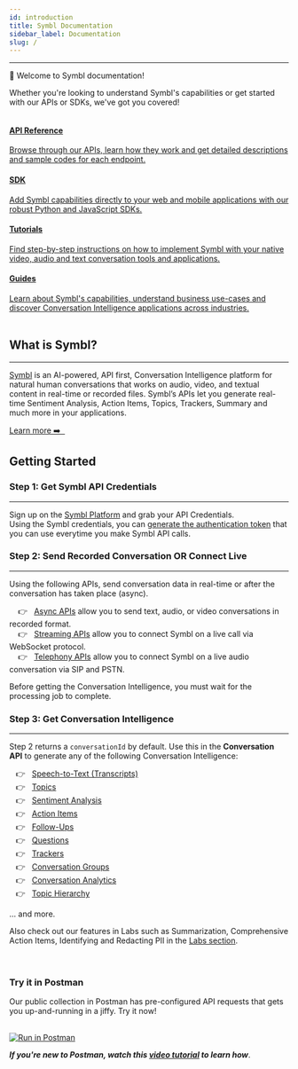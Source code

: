 ```yaml
---
id: introduction
title: Symbl Documentation
sidebar_label: Documentation
slug: /
---
```

---

👋 Welcome to Symbl documentation! 

Whether you're looking to understand Symbl's capabilities or get started with 
our APIs or SDKs, we've got you covered!

<div class="row">
  <div class="column">
    <div class="card"><a href="/docs/api-reference/getting-started"><h4>API Reference</h4>Browse through our APIs, learn how they work and get detailed descriptions and sample codes for each endpoint.</a></div>
  </div>
  <div class="column">
    <div class="card"><a href="/docs/sdk-intro"><h4>SDK</h4>Add Symbl capabilities directly to your web and mobile applications with our robust Python and JavaScript SDKs. </a>
  </div>
  </div>
  <div class="column">
    <div class="card"><a href="/docs/tutorials"><h4>Tutorials</h4>Find step-by-step instructions on how to implement Symbl with your native video, audio and text conversation tools and applications. </a></div>
  </div>
  <div class="column">
    <div class="card"><a href="/guides"><h4>Guides</h4>Learn about Symbl's capabilities, understand business use-cases and discover Conversation Intelligence applications across industries.</a></div>
  </div>
</div>
<br/>

## What is Symbl?
---

[Symbl](https://symbl.ai/) is an AI-powered, API first, Conversation Intelligence platform for natural human conversations that works on audio, video, and textual content in real-time or recorded files. Symbl’s APIs let you generate real-time Sentiment Analysis, Action Items, Topics, Trackers, Summary and much more in your applications.

<div><a href="/docs/what-is-symbl">Learn more ➡️ &nbsp;</a></div>

## Getting Started 
### Step 1: Get Symbl API Credentials
---

Sign up on the [Symbl Platform](https://platform.symbl.ai/#/login) and grab your API Credentials. <br/>
Using the Symbl credentials, you can [generate the authentication token](/docs/developer-tools/authentication) that you can use everytime you make Symbl API calls. 
&nbsp;

### Step 2: Send Recorded Conversation OR Connect Live
---

Using the following APIs, send conversation data in real-time or after the conversation has taken place (async). 

&nbsp; &nbsp; 👉 &nbsp; [Async APIs](/docs/async-api/introduction) allow you to send text, audio, or video conversations in recorded format. <br/>
&nbsp; &nbsp; 👉 &nbsp; [Streaming APIs](/docs/streamingapi/introduction) allow you to connect Symbl on a live call via WebSocket protocol.<br/>
&nbsp; &nbsp; 👉 &nbsp; [Telephony APIs](/docs/telephony/introduction) allow you to connect Symbl on a live audio conversation via SIP and PSTN.<br/>


Before getting the Conversation Intelligence, you must wait for the processing job to complete. 


### Step 3: Get Conversation Intelligence
---

Step 2 returns a `conversationId` by default. Use this in the **Conversation API** to generate any of the following Conversation Intelligence:

&nbsp; &nbsp;👉 &nbsp; [Speech-to-Text (Transcripts)](/docs/concepts/speech-to-text)<br/>
&nbsp; &nbsp;👉 &nbsp; [Topics](/docs/concepts/topics) <br/>
&nbsp; &nbsp;👉 &nbsp; [Sentiment Analysis](/docs/concepts/sentiment-analysis) <br/>
&nbsp; &nbsp;👉 &nbsp; [Action Items](/docs/concepts/action-items)<br/>
&nbsp; &nbsp;👉 &nbsp; [Follow-Ups](/docs/concepts/follow-ups)<br/>
&nbsp; &nbsp;👉 &nbsp; [Questions](/docs/concepts/questions)<br/>
&nbsp; &nbsp;👉 &nbsp; [Trackers](/docs/concepts/trackers)<br/>
&nbsp; &nbsp;👉 &nbsp; [Conversation Groups](/docs/concepts/conversation-groups)<br/>
&nbsp; &nbsp;👉 &nbsp; [Conversation Analytics](/docs/concepts/conversational-analytics)<br/>
&nbsp; &nbsp;👉 &nbsp; [Topic Hierarchy](/docs/concepts/topic-hierarchy)<br/>

 ... and more.

Also check out our features in Labs such as Summarization, Comprehensive Action Items, Identifying and Redacting PII in the [Labs section](/docs/labs). 


<div class="row">
  <div class="column">
    <div class="card2"> <h3><br/>Try it in Postman</h3> Our public collection in Postman has pre-configured API requests that gets you up-and-running in a jiffy. Try it now!<br/>
<br/>

[![Run in Postman](https://run.pstmn.io/button.svg)](https://god.gw.postman.com/run-collection/13497402-108cafc3-da45-4b00-97fe-4819894f58bb?action=collection%2Ffork&collection-url=entityId%3D13497402-108cafc3-da45-4b00-97fe-4819894f58bb%26entityType%3Dcollection%26workspaceId%3D5f563cfe-42ef-4344-a98a-eae13183fb7c)

***If you're new to Postman, watch this [video tutorial](/docs/developer-tools/postman#how-to-use-symbl-postman-collection) to learn how***. 

   </div>
  </div>
  </div>

